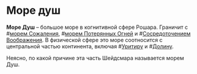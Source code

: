 # Море душ

**Море Душ** – большое море в когнитивной сфере Рошара. Граничит с #[морем Сожаления](locations/sea-of-regret), #[морем Потерянных Огней](locations/sea-of-lost-lights) и #[Сосредоточением Воображения](locations/nexus-of-imagination). В физической сфере это море соотносится с центральной частью континента, включая #[Уритиру](locations/urithiru) и #[Долину](locations/valley).

Неясно, по какой причине эта часть Шейдсмара называется морем Душ.
